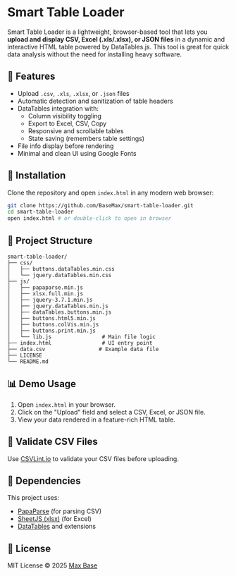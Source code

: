 # Smart Table Loader

Smart Table Loader is a lightweight, browser-based tool that lets you **upload and display CSV, Excel (.xls/.xlsx), or JSON files** in a dynamic and interactive HTML table powered by DataTables.js. This tool is great for quick data analysis without the need for installing heavy software.

## 🚀 Features

- Upload `.csv`, `.xls`, `.xlsx`, or `.json` files
- Automatic detection and sanitization of table headers
- DataTables integration with:
  - Column visibility toggling
  - Export to Excel, CSV, Copy
  - Responsive and scrollable tables
  - State saving (remembers table settings)
- File info display before rendering
- Minimal and clean UI using Google Fonts

## 🔧 Installation

Clone the repository and open `index.html` in any modern web browser:

```bash
git clone https://github.com/BaseMax/smart-table-loader.git
cd smart-table-loader
open index.html # or double-click to open in browser
```

## 📁 Project Structure

```
smart-table-loader/
├── css/
│   ├── buttons.dataTables.min.css
│   └── jquery.dataTables.min.css
├── js/
│   ├── papaparse.min.js
│   ├── xlsx.full.min.js
│   ├── jquery-3.7.1.min.js
│   ├── jquery.dataTables.min.js
│   ├── dataTables.buttons.min.js
│   ├── buttons.html5.min.js
│   ├── buttons.colVis.min.js
│   ├── buttons.print.min.js
│   └── lib.js                # Main file logic
├── index.html                # UI entry point
├── data.csv                 # Example data file
├── LICENSE
└── README.md
```

## 📊 Demo Usage

1. Open `index.html` in your browser.
2. Click on the "Upload" field and select a CSV, Excel, or JSON file.
3. View your data rendered in a feature-rich HTML table.

## 🔗 Validate CSV Files

Use [CSVLint.io](https://csvlint.io) to validate your CSV files before uploading.

## 🧪 Dependencies

This project uses:

- [PapaParse](https://www.papaparse.com/) (for parsing CSV)
- [SheetJS (xlsx)](https://github.com/SheetJS/sheetjs) (for Excel)
- [DataTables](https://datatables.net/) and extensions

## 📜 License

MIT License © 2025 [Max Base](https://github.com/BaseMax)
